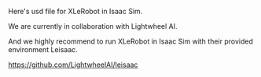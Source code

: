 Here's usd file for XLeRobot in Isaac Sim.

We are currently in collaboration with Lightwheel AI. 

And we highly recommend to run XLeRobot in Isaac Sim with their provided environment Leisaac.

https://github.com/LightwheelAI/leisaac